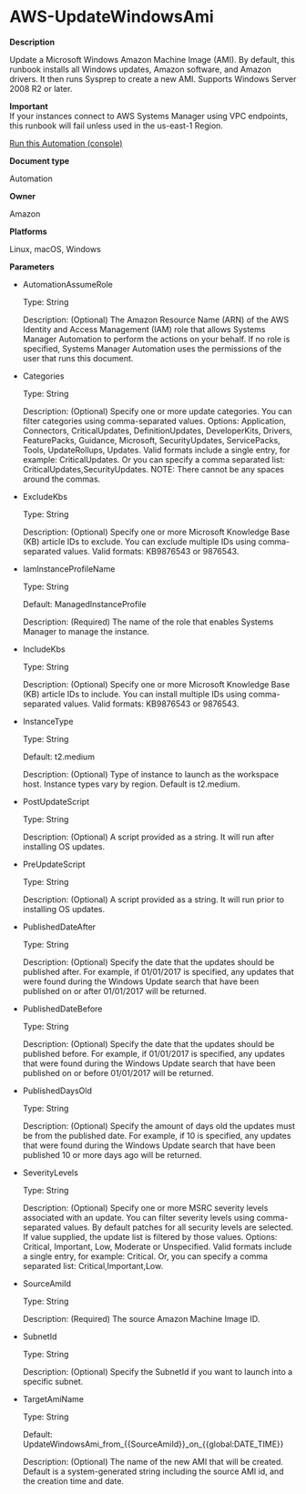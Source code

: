 # AWS\-UpdateWindowsAmi<a name="automation-aws-updatewindowsami"></a>

**Description**

Update a Microsoft Windows Amazon Machine Image \(AMI\)\. By default, this runbook installs all Windows updates, Amazon software, and Amazon drivers\. It then runs Sysprep to create a new AMI\. Supports Windows Server 2008 R2 or later\.

**Important**  
If your instances connect to AWS Systems Manager using VPC endpoints, this runbook will fail unless used in the us\-east\-1 Region\.

[Run this Automation \(console\)](https://console.aws.amazon.com/systems-manager/automation/execute/AWS-UpdateWindowsAmi)

**Document type**

Automation

**Owner**

Amazon

**Platforms**

Linux, macOS, Windows

**Parameters**
+ AutomationAssumeRole

  Type: String

  Description: \(Optional\) The Amazon Resource Name \(ARN\) of the AWS Identity and Access Management \(IAM\) role that allows Systems Manager Automation to perform the actions on your behalf\. If no role is specified, Systems Manager Automation uses the permissions of the user that runs this document\.
+ Categories

  Type: String

  Description: \(Optional\) Specify one or more update categories\. You can filter categories using comma\-separated values\. Options: Application, Connectors, CriticalUpdates, DefinitionUpdates, DeveloperKits, Drivers, FeaturePacks, Guidance, Microsoft, SecurityUpdates, ServicePacks, Tools, UpdateRollups, Updates\. Valid formats include a single entry, for example: CriticalUpdates\. Or you can specify a comma separated list: CriticalUpdates,SecurityUpdates\. NOTE: There cannot be any spaces around the commas\.
+ ExcludeKbs

  Type: String

  Description: \(Optional\) Specify one or more Microsoft Knowledge Base \(KB\) article IDs to exclude\. You can exclude multiple IDs using comma\-separated values\. Valid formats: KB9876543 or 9876543\.
+ IamInstanceProfileName

  Type: String

  Default: ManagedInstanceProfile

  Description: \(Required\) The name of the role that enables Systems Manager to manage the instance\.
+ IncludeKbs

  Type: String

  Description: \(Optional\) Specify one or more Microsoft Knowledge Base \(KB\) article IDs to include\. You can install multiple IDs using comma\-separated values\. Valid formats: KB9876543 or 9876543\.
+ InstanceType

  Type: String

  Default: t2\.medium

  Description: \(Optional\) Type of instance to launch as the workspace host\. Instance types vary by region\. Default is t2\.medium\.
+ PostUpdateScript

  Type: String

  Description: \(Optional\) A script provided as a string\. It will run after installing OS updates\.
+ PreUpdateScript

  Type: String

  Description: \(Optional\) A script provided as a string\. It will run prior to installing OS updates\.
+ PublishedDateAfter

  Type: String

  Description: \(Optional\) Specify the date that the updates should be published after\. For example, if 01/01/2017 is specified, any updates that were found during the Windows Update search that have been published on or after 01/01/2017 will be returned\.
+ PublishedDateBefore

  Type: String

  Description: \(Optional\) Specify the date that the updates should be published before\. For example, if 01/01/2017 is specified, any updates that were found during the Windows Update search that have been published on or before 01/01/2017 will be returned\.
+ PublishedDaysOld

  Type: String

  Description: \(Optional\) Specify the amount of days old the updates must be from the published date\. For example, if 10 is specified, any updates that were found during the Windows Update search that have been published 10 or more days ago will be returned\.
+ SeverityLevels

  Type: String

  Description: \(Optional\) Specify one or more MSRC severity levels associated with an update\. You can filter severity levels using comma\-separated values\. By default patches for all security levels are selected\. If value supplied, the update list is filtered by those values\. Options: Critical, Important, Low, Moderate or Unspecified\. Valid formats include a single entry, for example: Critical\. Or, you can specify a comma separated list: Critical,Important,Low\.
+ SourceAmiId

  Type: String

  Description: \(Required\) The source Amazon Machine Image ID\.
+ SubnetId

  Type: String

  Description: \(Optional\) Specify the SubnetId if you want to launch into a specific subnet\.
+ TargetAmiName

  Type: String

  Default: UpdateWindowsAmi\_from\_\{\{SourceAmiId\}\}\_on\_\{\{global:DATE\_TIME\}\}

  Description: \(Optional\) The name of the new AMI that will be created\. Default is a system\-generated string including the source AMI id, and the creation time and date\.